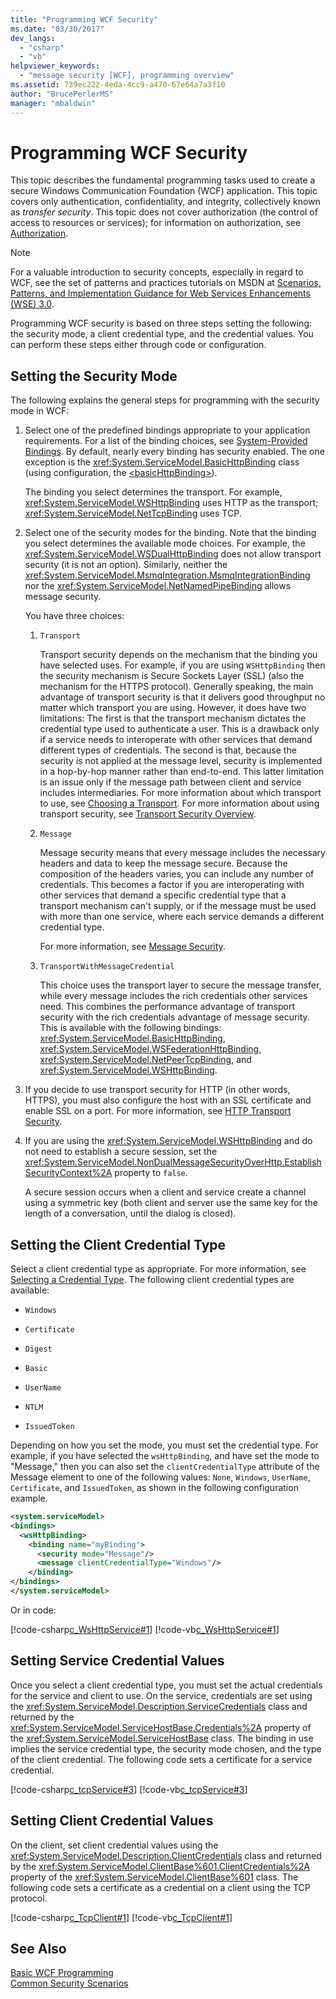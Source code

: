 ```yaml
---
title: "Programming WCF Security"
ms.date: "03/30/2017"
dev_langs: 
  - "csharp"
  - "vb"
helpviewer_keywords: 
  - "message security [WCF], programming overview"
ms.assetid: 739ec222-4eda-4cc9-a470-67e64a7a3f10
author: "BrucePerlerMS"
manager: "mbaldwin"
---
```

# Programming WCF Security
This topic describes the fundamental programming tasks used to create a secure Windows Communication Foundation (WCF) application. This topic covers only authentication, confidentiality, and integrity, collectively known as *transfer security*. This topic does not cover authorization (the control of access to resources or services); for information on authorization, see [Authorization](../../../../docs/framework/wcf/feature-details/authorization-in-wcf.md).  
  
> [!NOTE]
>  For a valuable introduction to security concepts, especially in regard to WCF, see the set of patterns and practices tutorials on MSDN at [Scenarios, Patterns, and Implementation Guidance for Web Services Enhancements (WSE) 3.0](http://go.microsoft.com/fwlink/?LinkID=88250).  
  
 Programming WCF security is based on three steps setting the following: the security mode, a client credential type, and the credential values. You can perform these steps either through code or configuration.  
  
## Setting the Security Mode  
 The following explains the general steps for programming with the security mode in WCF:  
  
1. Select one of the predefined bindings appropriate to your application requirements. For a list of the binding choices, see [System-Provided Bindings](../../../../docs/framework/wcf/system-provided-bindings.md). By default, nearly every binding has security enabled. The one exception is the <xref:System.ServiceModel.BasicHttpBinding> class (using configuration, the [\<basicHttpBinding>](../../../../docs/framework/configure-apps/file-schema/wcf/basichttpbinding.md)).  
  
    The binding you select determines the transport. For example, <xref:System.ServiceModel.WSHttpBinding> uses HTTP as the transport; <xref:System.ServiceModel.NetTcpBinding> uses TCP.  
  
2. Select one of the security modes for the binding. Note that the binding you select determines the available mode choices. For example, the <xref:System.ServiceModel.WSDualHttpBinding> does not allow transport security (it is not an option). Similarly, neither the <xref:System.ServiceModel.MsmqIntegration.MsmqIntegrationBinding> nor the <xref:System.ServiceModel.NetNamedPipeBinding> allows message security.  
  
    You have three choices:  
  
   1. `Transport`  
  
       Transport security depends on the mechanism that the binding you have selected uses. For example, if you are using `WSHttpBinding` then the security mechanism is Secure Sockets Layer (SSL) (also the mechanism for the HTTPS protocol). Generally speaking, the main advantage of transport security is that it delivers good throughput no matter which transport you are using. However, it does have two limitations: The first is that the transport mechanism dictates the credential type used to authenticate a user. This is a drawback only if a service needs to interoperate with other services that demand different types of credentials. The second is that, because the security is not applied at the message level, security is implemented in a hop-by-hop manner rather than end-to-end. This latter limitation is an issue only if the message path between client and service includes intermediaries. For more information about which transport to use, see [Choosing a Transport](../../../../docs/framework/wcf/feature-details/choosing-a-transport.md). For more information about using transport security, see [Transport Security Overview](../../../../docs/framework/wcf/feature-details/transport-security-overview.md).  
  
   2. `Message`  
  
       Message security means that every message includes the necessary headers and data to keep the message secure. Because the composition of the headers varies, you can include any number of credentials. This becomes a factor if you are interoperating with other services that demand a specific credential type that a transport mechanism can't supply, or if the message must be used with more than one service, where each service demands a different credential type.  
  
       For more information, see [Message Security](../../../../docs/framework/wcf/feature-details/message-security-in-wcf.md).  
  
   3. `TransportWithMessageCredential`  
  
       This choice uses the transport layer to secure the message transfer, while every message includes the rich credentials other services need. This combines the performance advantage of transport security with the rich credentials advantage of message security. This is available with the following bindings: <xref:System.ServiceModel.BasicHttpBinding>, <xref:System.ServiceModel.WSFederationHttpBinding>, <xref:System.ServiceModel.NetPeerTcpBinding>, and <xref:System.ServiceModel.WSHttpBinding>.  
  
3. If you decide to use transport security for HTTP (in other words, HTTPS), you must also configure the host with an SSL certificate and enable SSL on a port. For more information, see [HTTP Transport Security](../../../../docs/framework/wcf/feature-details/http-transport-security.md).  
  
4. If you are using the <xref:System.ServiceModel.WSHttpBinding> and do not need to establish a secure session, set the <xref:System.ServiceModel.NonDualMessageSecurityOverHttp.EstablishSecurityContext%2A> property to `false`.  
  
    A secure session occurs when a client and service create a channel using a symmetric key (both client and server use the same key for the length of a conversation, until the dialog is closed).  
  
## Setting the Client Credential Type  
 Select a client credential type as appropriate. For more information, see [Selecting a Credential Type](../../../../docs/framework/wcf/feature-details/selecting-a-credential-type.md). The following client credential types are available:  
  
- `Windows`  
  
- `Certificate`  
  
- `Digest`  
  
- `Basic`  
  
- `UserName`  
  
- `NTLM`  
  
- `IssuedToken`  
  
 Depending on how you set the mode, you must set the credential type. For example, if you have selected the `wsHttpBinding`, and have set the mode to "Message," then you can also set the `clientCredentialType` attribute of the Message element to one of the following values: `None`, `Windows`, `UserName`, `Certificate`, and `IssuedToken`, as shown in the following configuration example.  
  
```xml  
<system.serviceModel>  
<bindings>  
  <wsHttpBinding>  
    <binding name="myBinding">  
      <security mode="Message"/>  
      <message clientCredentialType="Windows"/>  
    </binding>  
</bindings>  
</system.serviceModel>  
```  
  
 Or in code:  
  
 [!code-csharp[c_WsHttpService#1](../../../../samples/snippets/csharp/VS_Snippets_CFX/c_wshttpservice/cs/source.cs#1)]
 [!code-vb[c_WsHttpService#1](../../../../samples/snippets/visualbasic/VS_Snippets_CFX/c_wshttpservice/vb/source.vb#1)]  
  
## Setting Service Credential Values  
 Once you select a client credential type, you must set the actual credentials for the service and client to use. On the service, credentials are set using the <xref:System.ServiceModel.Description.ServiceCredentials> class and returned by the <xref:System.ServiceModel.ServiceHostBase.Credentials%2A> property of the <xref:System.ServiceModel.ServiceHostBase> class. The binding in use implies the service credential type, the security mode chosen, and the type of the client credential. The following code sets a certificate for a service credential.  
  
 [!code-csharp[c_tcpService#3](../../../../samples/snippets/csharp/VS_Snippets_CFX/c_tcpservice/cs/source.cs#3)]
 [!code-vb[c_tcpService#3](../../../../samples/snippets/visualbasic/VS_Snippets_CFX/c_tcpservice/vb/source.vb#3)]  
  
## Setting Client Credential Values  
 On the client, set client credential values using the <xref:System.ServiceModel.Description.ClientCredentials> class and returned by the <xref:System.ServiceModel.ClientBase%601.ClientCredentials%2A> property of the <xref:System.ServiceModel.ClientBase%601> class. The following code sets a certificate as a credential on a client using the TCP protocol.  
  
 [!code-csharp[c_TcpClient#1](../../../../samples/snippets/csharp/VS_Snippets_CFX/c_tcpclient/cs/source.cs#1)]
 [!code-vb[c_TcpClient#1](../../../../samples/snippets/visualbasic/VS_Snippets_CFX/c_tcpclient/vb/source.vb#1)]  
  
## See Also  
 [Basic WCF Programming](../../../../docs/framework/wcf/basic-wcf-programming.md)  
 [Common Security Scenarios](../../../../docs/framework/wcf/feature-details/common-security-scenarios.md)
